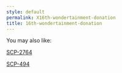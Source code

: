 ```yaml
---
style: default
permalink: X16th-wondertainment-donation
title: 16th-wondertainment-donation
---
```

You may also like:

[SCP-2764](http://scp-wiki.net/scp-2764)

[SCP-494](http://scp-wiki.net/scp-494)
